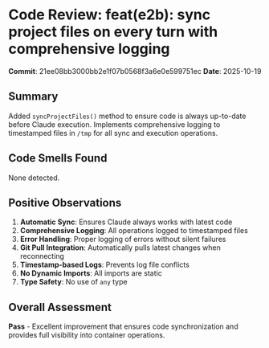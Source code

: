 # Code Review: feat(e2b): sync project files on every turn with comprehensive logging

**Commit**: 21ee08bb3000bb2e1f07b0568f3a6e0e599751ec
**Date**: 2025-10-19

## Summary
Added `syncProjectFiles()` method to ensure code is always up-to-date before Claude execution. Implements comprehensive logging to timestamped files in `/tmp` for all sync and execution operations.

## Code Smells Found

None detected.

## Positive Observations

1. **Automatic Sync**: Ensures Claude always works with latest code
2. **Comprehensive Logging**: All operations logged to timestamped files
3. **Error Handling**: Proper logging of errors without silent failures
4. **Git Pull Integration**: Automatically pulls latest changes when reconnecting
5. **Timestamp-based Logs**: Prevents log file conflicts
6. **No Dynamic Imports**: All imports are static
7. **Type Safety**: No use of `any` type

## Overall Assessment
**Pass** - Excellent improvement that ensures code synchronization and provides full visibility into container operations.

